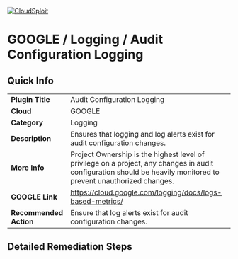 [![CloudSploit](https://cloudsploit.com/img/logo-new-big-text-100.png "CloudSploit")](https://cloudsploit.com)

# GOOGLE / Logging / Audit Configuration Logging

## Quick Info

| | |
|-|-|
| **Plugin Title** | Audit Configuration Logging |
| **Cloud** | GOOGLE |
| **Category** | Logging |
| **Description** | Ensures that logging and log alerts exist for audit configuration changes. |
| **More Info** | Project Ownership is the highest level of privilege on a project, any changes in audit configuration should be heavily monitored to prevent unauthorized changes. |
| **GOOGLE Link** | https://cloud.google.com/logging/docs/logs-based-metrics/ |
| **Recommended Action** | Ensure that log alerts exist for audit configuration changes. |

## Detailed Remediation Steps

